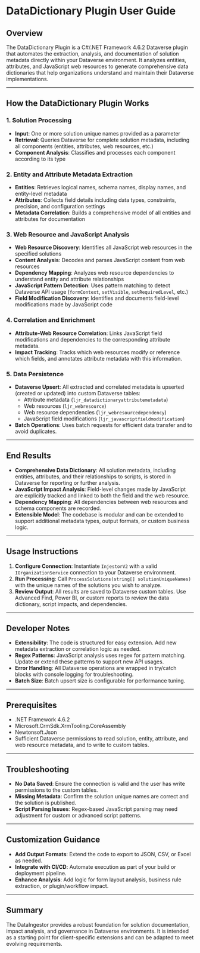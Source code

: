 # DataDictionary Plugin User Guide

## Overview

The DataDictionary Plugin is a C#/.NET Framework 4.6.2 Dataverse plugin that automates the extraction, analysis, and documentation of solution metadata directly within your Dataverse environment. It analyzes entities, attributes, and JavaScript web resources to generate comprehensive data dictionaries that help organizations understand and maintain their Dataverse implementations.

---

## How the DataDictionary Plugin Works

### 1. Solution Processing

- **Input**: One or more solution unique names provided as a parameter
- **Retrieval**: Queries Dataverse for complete solution metadata, including all components (entities, attributes, web resources, etc.)
- **Component Analysis**: Classifies and processes each component according to its type

### 2. Entity and Attribute Metadata Extraction

- **Entities**: Retrieves logical names, schema names, display names, and entity-level metadata
- **Attributes**: Collects field details including data types, constraints, precision, and configuration settings
- **Metadata Correlation**: Builds a comprehensive model of all entities and attributes for documentation

### 3. Web Resource and JavaScript Analysis

- **Web Resource Discovery**: Identifies all JavaScript web resources in the specified solutions
- **Content Analysis**: Decodes and parses JavaScript content from web resources
- **Dependency Mapping**: Analyzes web resource dependencies to understand entity and attribute relationships
- **JavaScript Pattern Detection**: Uses pattern matching to detect Dataverse API usage (`formContext`, `setVisible`, `setRequiredLevel`, etc.)
- **Field Modification Discovery**: Identifies and documents field-level modifications made by JavaScript code

### 4. Correlation and Enrichment

- **Attribute-Web Resource Correlation**: Links JavaScript field modifications and dependencies to the corresponding attribute metadata.
- **Impact Tracking**: Tracks which web resources modify or reference which fields, and annotates attribute metadata with this information.

### 5. Data Persistence

- **Dataverse Upsert**: All extracted and correlated metadata is upserted (created or updated) into custom Dataverse tables:
  - Attribute metadata (`ljr_datadictionaryattributemetadata`)
  - Web resources (`ljr_webresource`)
  - Web resource dependencies (`ljr_webresourcedependency`)
  - JavaScript field modifications (`ljr_javascriptfieldmodification`)
- **Batch Operations**: Uses batch requests for efficient data transfer and to avoid duplicates.

---

## End Results

- **Comprehensive Data Dictionary**: All solution metadata, including entities, attributes, and their relationships to scripts, is stored in Dataverse for reporting or further analysis.
- **JavaScript Impact Analysis**: Field-level changes made by JavaScript are explicitly tracked and linked to both the field and the web resource.
- **Dependency Mapping**: All dependencies between web resources and schema components are recorded.
- **Extensible Model**: The codebase is modular and can be extended to support additional metadata types, output formats, or custom business logic.

---

## Usage Instructions

1. **Configure Connection**: Instantiate `InjestorV2` with a valid `IOrganizationService` connection to your Dataverse environment.
2. **Run Processing**: Call `ProcessSolutions(string[] solutionUniqueNames)` with the unique names of the solutions you wish to analyze.
3. **Review Output**: All results are saved to Dataverse custom tables. Use Advanced Find, Power BI, or custom reports to review the data dictionary, script impacts, and dependencies.

---

## Developer Notes

- **Extensibility**: The code is structured for easy extension. Add new metadata extraction or correlation logic as needed.
- **Regex Patterns**: JavaScript analysis uses regex for pattern matching. Update or extend these patterns to support new API usages.
- **Error Handling**: All Dataverse operations are wrapped in try/catch blocks with console logging for troubleshooting.
- **Batch Size**: Batch upsert size is configurable for performance tuning.

---

## Prerequisites

- .NET Framework 4.6.2
- Microsoft.CrmSdk.XrmTooling.CoreAssembly
- Newtonsoft.Json
- Sufficient Dataverse permissions to read solution, entity, attribute, and web resource metadata, and to write to custom tables.

---

## Troubleshooting

- **No Data Saved**: Ensure the connection is valid and the user has write permissions to the custom tables.
- **Missing Metadata**: Confirm the solution unique names are correct and the solution is published.
- **Script Parsing Issues**: Regex-based JavaScript parsing may need adjustment for custom or advanced script patterns.

---

## Customization Guidance

- **Add Output Formats**: Extend the code to export to JSON, CSV, or Excel as needed.
- **Integrate with CI/CD**: Automate execution as part of your build or deployment pipeline.
- **Enhance Analysis**: Add logic for form layout analysis, business rule extraction, or plugin/workflow impact.

---

## Summary

The DataIngestor provides a robust foundation for solution documentation, impact analysis, and governance in Dataverse environments. It is intended as a starting point for client-specific extensions and can be adapted to meet evolving requirements.